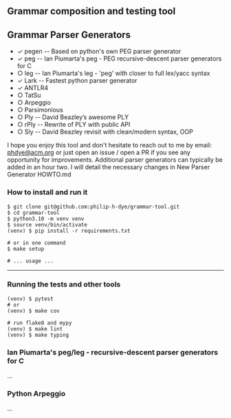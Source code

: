 ## Grammar composition and testing tool
  
Grammar Parser Generators
-------------------------
  - ✓ pegen     -- Based on python's own PEG parser generator
  - ✓ peg       -- Ian Piumarta's peg - PEG recursive-descent parser generators for C
  - ○ leg       -- Ian Piumarta's leg - 'peg' with closer to full lex/yacc syntax
  - ✓ Lark      -- Fastest python parser generator
  - ✓ ANTLR4
  - ○ TatSu
  - ○ Arpeggio
  - ○ Parsimonious
  - ○ Ply       -- David Beazley’s awesome PLY
  - ○ rPly      -- Rewrite of PLY with public API
  - ○ Sly       -- David Beazley revisit with clean/modern syntax, OOP

I hope you enjoy this tool and don't hesitate to reach out to me by email:
phdye@acm.org or just open an issue / open a PR if you see any opportunity
for improvements.  Additional parser generators can typically be added in an
hour two. I will detail the necessary changes in New Parser Generator HOWTO.md

### How to install and run it

```
$ git clone git@github.com:philip-h-dye/grammar-tool.git
$ cd grammar-tool
$ python3.10 -m venv venv
$ source venv/bin/activate
(venv) $ pip install -r requirements.txt

# or in one command
$ make setup

# ... usage ...

```

------------------------------------------------------------------------------------

### Running the tests and other tools

```
(venv) $ pytest
# or
(venv) $ make cov

# run flake8 and mypy
(venv) $ make lint
(venv) $ make typing
```

### Ian Piumarta's peg/leg - recursive-descent parser generators for C

...

### Python Arpeggio

...

